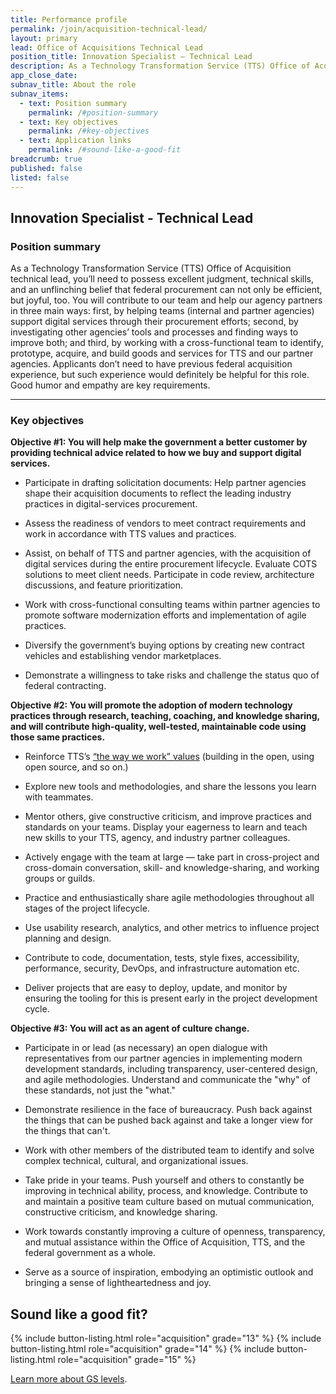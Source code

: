 ```yaml
---
title: Performance profile
permalink: /join/acquisition-technical-lead/
layout: primary
lead: Office of Acquisitions Technical Lead
position_title: Innovation Specialist — Technical Lead
description: As a Technology Transformation Service (TTS) Office of Acquisition technical lead, you’ll need to possess excellent judgment, technical skills, and an unflinching belief that federal procurement can not only be efficient, but joyful, too.
app_close_date:
subnav_title: About the role
subnav_items:
  - text: Position summary
    permalink: /#position-summary
  - text: Key objectives
    permalink: /#key-objectives
  - text: Application links
    permalink: /#sound-like-a-good-fit
breadcrumb: true
published: false
listed: false
---
```


## Innovation Specialist - Technical Lead

### Position summary

As a Technology Transformation Service (TTS) Office of Acquisition technical lead, you’ll need to possess excellent judgment, technical skills, and an unflinching belief that federal procurement can not only be efficient, but joyful, too. You will contribute to our team and help our agency partners in three main ways: first, by helping teams (internal and partner agencies) support digital services through their procurement efforts; second, by investigating other agencies’ tools and processes and finding ways to improve both; and third, by working with a cross-functional team to identify, prototype, acquire, and build goods and services for TTS and our partner agencies. Applicants don’t need to have previous federal acquisition experience, but such experience would definitely be helpful for this role. Good humor and empathy are key requirements.

-----

### Key objectives

**Objective \#1: You will help make the government a better customer by providing technical advice related to how we buy and support digital services.**

-   Participate in drafting solicitation documents: Help partner agencies shape their acquisition documents to reflect the leading industry practices in digital-services procurement.

-   Assess the readiness of vendors to meet contract requirements and work in accordance with TTS values and practices.

-   Assist, on behalf of TTS and partner agencies, with the acquisition of digital services during the entire procurement lifecycle. Evaluate COTS solutions to meet client needs. Participate in code review, architecture discussions, and feature prioritization.

-   Work with cross-functional consulting teams within partner agencies to promote software modernization efforts and implementation of agile practices.

-   Diversify the government’s buying options by creating new contract vehicles and establishing vendor marketplaces.

-   Demonstrate a willingness to take risks and challenge the status quo of federal contracting.

**Objective \#2: You will promote the adoption of modern technology practices through research, teaching, coaching, and knowledge sharing, and will contribute high-quality, well-tested, maintainable code using those same practices.**

-   Reinforce TTS’s [“the way we work” values](https://18f.gsa.gov/open-source-policy/) (building in the open, using open source, and so on.)

-   Explore new tools and methodologies, and share the lessons you learn with teammates.

-   Mentor others, give constructive criticism, and improve practices and standards on your teams. Display your eagerness to learn and teach new skills to your TTS, agency, and industry partner colleagues.

-   Actively engage with the team at large — take part in cross-project and cross-domain conversation, skill- and knowledge-sharing, and working groups or guilds.

-   Practice and enthusiastically share agile methodologies throughout all stages of the project lifecycle.

-   Use usability research, analytics, and other metrics to influence project planning and design.

-   Contribute to code, documentation, tests, style fixes, accessibility, performance, security, DevOps, and infrastructure automation etc.

-   Deliver projects that are easy to deploy, update, and monitor by ensuring the tooling for this is present early in the project development cycle.

**Objective \#3: You will act as an agent of culture change.**

-   Participate in or lead (as necessary) an open dialogue with representatives from our partner agencies in implementing modern development standards, including transparency, user-centered design, and agile methodologies. Understand and communicate the "why" of these standards, not just the "what."

-   Demonstrate resilience in the face of bureaucracy. Push back against the things that can be pushed back against and take a longer view for the things that can't.

-   Work with other members of the distributed team to identify and solve complex technical, cultural, and organizational issues.

-   Take pride in your teams. Push yourself and others to constantly be improving in technical ability, process, and knowledge. Contribute to and maintain a positive team culture based on mutual communication, constructive criticism, and knowledge sharing.

-   Work towards constantly improving a culture of openness, transparency, and mutual assistance within the Office of Acquisition, TTS, and the federal government as a whole.

-   Serve as a source of inspiration, embodying an optimistic outlook and bringing a sense of lightheartedness and joy.

## Sound like a good fit?

{% include button-listing.html role="acquisition" grade="13" %}
{% include button-listing.html role="acquisition" grade="14" %}
{% include button-listing.html role="acquisition" grade="15" %}

[Learn more about GS levels](https://18f.gsa.gov/join/#government-pay-grades).
